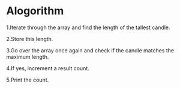 # Alogorithm

1.Iterate through the array and find the length of the tallest candle.

2.Store this length.

3.Go over the array once again and check if the candle matches the maximum length.

4.If yes, increment a result count. 

5.Print the count.
